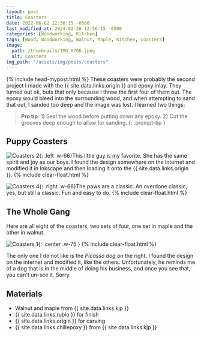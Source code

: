 ```yaml
---
layout: post
title: Coasters
date: 2022-06-02 12:56:15 -0500
last_modified_at: 2024-02-28 12:56:15 -0500
categories: [Woodworking, Kitchen]
tags: [Wood, Woodworking, Walnut, Maple, Kitchen, Coasters]
image:
  path: /thumbnails/IMG_0706.jpeg
  alt: Coasters
img_path: "/assets/img/posts/coasters"
---
```

{% include head-mypost.html %}
These coasters were probably the second project I made with the {{ site.data.links.origin }} and epoxy inlay.  They turned out ok, buts that only because I threw the first four of them out.  The epoxy would bleed into the surrounding wood, and when attempting to sand that out, I sanded too deep and the image was lost.  I learned two things:

>**Pro tip**: 1) Seal the wood before putting down any epoxy. 2) Cut the grooves deep enough to allow for sanding.
{: .prompt-tip }

## Puppy Coasters

![Coasters 2]{: .left .w-66}This little guy is my favorite.  She has the same spirit and joy as our boys.  I found the design somewhere on the internet and modified it in Inkscape and then loading it onto the {{ site.data.links.origin }}.
{% include clear-float.html %}

![Coasters 4]{: .right .w-66}The paws are a classic.  An overdone classic, yes, but still a classic.  Fun and easy to do.
{% include clear-float.html %}

## The Whole Gang
Here are all eight of the coasters, two sets of four, one set in maple and the other in walnut.

![Coasters 1]{: .center .w-75 }
{% include clear-float.html %}

The only one I do not like is the _Picasso dog_ on the right.  I found the design on the internet and modified it, like the others.  Unfortunately, he reminds me of a dog that is in the middle of doing his business, and once you see that, you can't un-see it.  Sorry.
## Materials

- Walnut and maple from {{ site.data.links.kjp }}
- {{ site.data.links.rubio }} for finish
- {{ site.data.links.origin }} for carving
- {{ site.data.links.chillepoxy }} from {{ site.data.links.kjp }}

[Coasters 1]: IMG_0701.jpeg
[Coasters 2]: IMG_0703.jpeg
[Coasters 3]: IMG_0706.jpeg
[Coasters 4]: IMG_0708.jpeg
